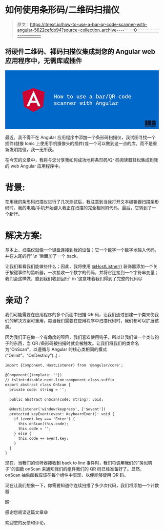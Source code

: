 # 如何使用条形码/二维码扫描仪

> 原文：<https://itnext.io/how-to-use-a-bar-qr-code-scanner-with-angular-5622cefcb94?source=collection_archive---------0----------------------->

## 将硬件二维码、裸码扫描仪集成到您的 Angular web 应用程序中，无需库或插件

![](img/b7ce665fff05ec593c2128e2171686f8.png)

最近，我不得不在 Angular 应用程序中添加一个条形码扫描仪，我试图寻找一个插件(就像 Ionic 上使用手机摄像头的插件)或一个可以做到这一点的库，而不是重新发明路径，我一无所获。

在今天的文章中，我将与您分享我如何成功地将条形码/Qr 码阅读器轻松集成到我的 web Angular 应用程序中。

# 背景:

在用我的条形码扫描仪进行了几次测试后，我注意到当我打开文本编辑器扫描条形码时，我的电脑/手机开始键入我正在扫描的完全相同的代码，最后，它转到了一个新行。

# 解决方案:

基本上，扫描仪就像一个键盘连接到我的设备；它一个数字一个数字地输入代码，并在末尾的行' \n '后面加了一个 back。

让我们看看我们能做些什么；因此，我将使用 [@HostListner()](https://angular.io/api/core/HostListener) 装饰器添加一个关于按键事件的监听器，一次接收一个数字的代码，并将它连接到一个字符串变量；我们会这样做，直到我们收到回行' \n '这意味着我们得到了完整的代码😌

# 亲动？

我们可能需要在应用程序的多个页面中扫描 QR 码，让我们通过创建一个类来使我们的解决方案可重用，每当我们需要在应用程序中扫描代码时，我们都可以扩展该类。

因为我们正在做一个有角度的项目，我们喜欢使用钩子，所以让我们做一个类似钩子的东西，当 QR /条形码被扫描时就会被触发。让我们将我们的类命名为“OnScan”，以遵循与 Angular 的核心类相同的模式(“OnInit”、“OnDestroy”)..) :

```
import {Component, HostListener} from '@angular/core';

@Component({template: ''})
// tslint:disable-next-line:component-class-suffix
export abstract class OnScan {
  private code: string = '';

  public abstract onScan(code: string): void;

  @HostListener('window:keypress', ['$event'])
  protected keyEvent(event: KeyboardEvent): void {
    if (event.key === 'Enter') {
      this.onScan(this.code);
      this.code = '';
    } else {
      this.code += event.key;
    }
  }
}
```

现在，当我们的侦听器接收到 back to line 事件时，我们将调用我们的“类似钩子”的函数 onScan 来通知我们的组件我们的 QR 码已经准备好了。显然，onScan 抽象函数应该在每个组件中实现，以便能够使用 QR 码。

现在让我们想象一下，你需要知道你连续扫描了多少次代码，我们将添加一个计数器

瞧:

感谢您阅读这篇文章😄

欢迎您的反馈和评论。